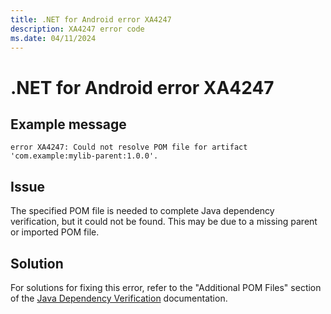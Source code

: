 ```yaml
---
title: .NET for Android error XA4247
description: XA4247 error code
ms.date: 04/11/2024
---
```

# .NET for Android error XA4247

## Example message

```
error XA4247: Could not resolve POM file for artifact 'com.example:mylib-parent:1.0.0'.
```

## Issue

The specified POM file is needed to complete Java dependency verification, but it could
not be found. This may be due to a missing parent or imported POM file.

## Solution

For solutions for fixing this error, refer to the "Additional POM Files" section of the
[Java Dependency Verification](../features/maven/java-dependency-verification.md) documentation.
